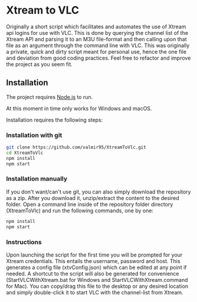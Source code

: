 # Xtream to VLC 

Originally a short script which facilitates and automates the use of Xtream api logins for use with VLC. 
This is done by querying the channel list of the Xtream API and parsing it to an M3U file-format and then calling upon that file as an argument through the command line with VLC. 
This was originally a private, quick and dirty script meant for personal use, hence the one file and deviation from good coding practices. Feel free to refactor and improve the project as you seem fit.

## Installation

The project requires [Node.js](https://nodejs.org/) to run.

At this moment in time only works for Windows and macOS.

Installation requires the following steps:

### Installation with git

```sh
git clone https://github.com/valmir95/XtreamToVlc.git
cd XtreamToVlc
npm install
npm start
```

### Installation manually

If you don't want/can't use git, you can also simply download the repository as a zip.
After you download it, unzip/extract the content to the desired folder. Open a command line inside of the repository folder directory (XtreamToVlc) and run the following commands, one by one:

```sh
npm install
npm start
```

### Instructions
Upon launching the script for the first time you will be prompted for your Xtream credentials. This entails the username, password and host. This generates a config file (xtvConfig.json) which can be edited at any point if needed. A shortcut to the script will also be generated for convenience (StartVLCWithXtream.bat for Windows and StartVLCWithXtream.command for Mac). You can copy/drag this file to the desktop or any desired location and simply double-click it to start VLC with the channel-list from Xtream.

